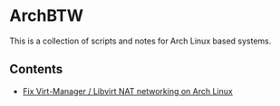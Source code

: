 # ArchBTW
This is a collection of scripts and notes for Arch Linux based systems.

## Contents
- [Fix Virt-Manager / Libvirt NAT networking on Arch Linux](Fix_vert_manager_LibVert_NAT_Networking_module.md)
